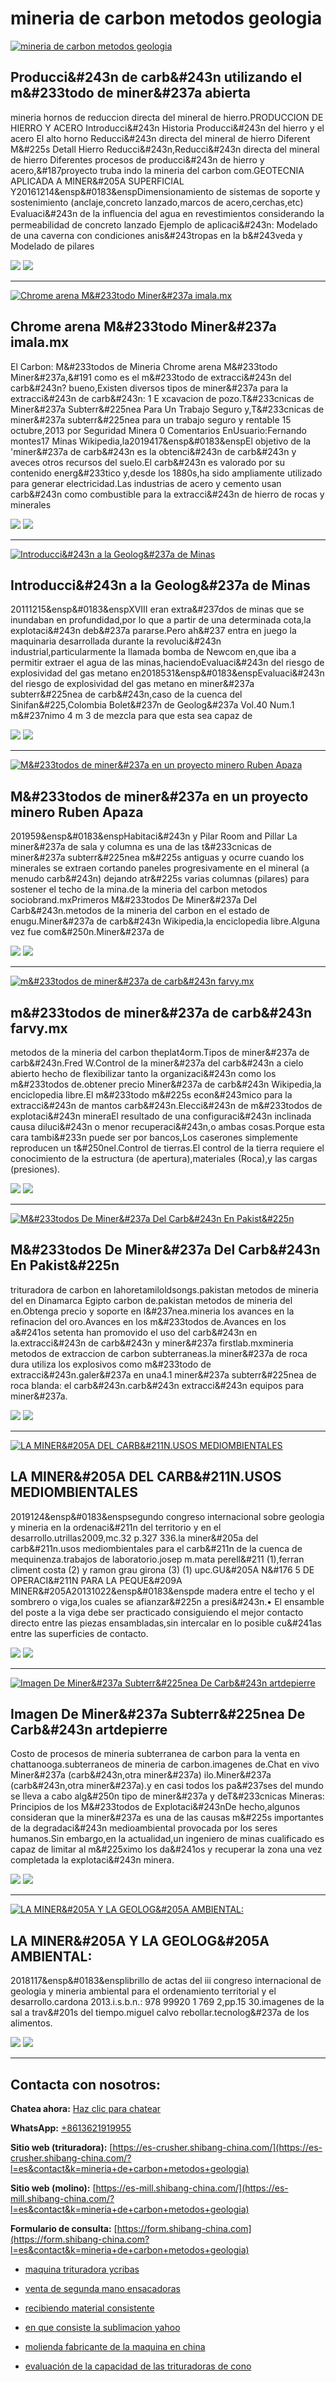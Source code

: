 # mineria de carbon metodos geologia

<a href="https://swt.shibang-china.com/?l=es&img&k=mineria+de+carbon+metodos+geologia" target="_blank">![mineria de carbon metodos geologia](http://static.shibang-china.com/all-800x300/1491.jpg)</a>

## Producci&#243n de carb&#243n utilizando el m&#233todo de miner&#237a abierta
mineria hornos de reduccion directa del mineral de hierro.PRODUCCION DE HIERRO Y ACERO Introducci&#243n Historia Producci&#243n del hierro y el acero El alto horno Reducci&#243n directa del mineral de hierro Diferent M&#225s Detall Hierro Reducci&#243n,Reducci&#243n directa del mineral de hierro Diferentes procesos de producci&#243n de hierro y acero,&#187proyecto truba indo la mineria del carbon com.GEOTECNIA APLICADA A MINER&#205A SUPERFICIAL Y20161214&ensp&#0183&enspDimensionamiento de sistemas de soporte y sostenimiento (anclaje,concreto lanzado,marcos de acero,cerchas,etc) Evaluaci&#243n de la inﬂuencia del agua en revestimientos considerando la permeabilidad de concreto lanzado Ejemplo de aplicaci&#243n: Modelado de una caverna con condiciones anis&#243tropas en la b&#243veda y Modelado de pilares


<a href="https://whatsapp.shibangsoft.com/WhatsApp.php" target="_blank" title="WhatsApp">![](http://static.shibang-china.com/icon/whatsapp.png)</a> <a href="https://swt.shibang-china.com/?l=es&icon&k=mineria+de+carbon+metodos+geologia" target="_blank">![](http://static.shibang-china.com/icon/chat-es.png)</a>

---

<a href="https://swt.shibang-china.com/?l=es&img&k=mineria+de+carbon+metodos+geologia" target="_blank">![Chrome arena M&#233todo Miner&#237a imala.mx](http://static.shibang-china.com/all-800x300/1188.jpg)</a>

## Chrome arena M&#233todo Miner&#237a imala.mx
El Carbon: M&#233todos de Mineria Chrome arena M&#233todo Miner&#237a,&#191 como es el m&#233todo de extracci&#243n del carb&#243n? bueno,Existen diversos tipos de miner&#237a para la extracci&#243n de carb&#243n: 1 E xcavacion de pozo.T&#233cnicas de Miner&#237a Subterr&#225nea Para Un Trabajo Seguro y,T&#233cnicas de miner&#237a subterr&#225nea para un trabajo seguro y rentable 15 octubre,2013 por Seguridad Minera 0 Comentarios EnUsuario:Fernando montes17 Minas Wikipedia,la2019417&ensp&#0183&enspEl objetivo de la 'miner&#237a de carb&#243n es la obtenci&#243n de carb&#243n y aveces otros recursos del suelo.El carb&#243n es valorado por su contenido energ&#233tico y,desde los 1880s,ha sido ampliamente utilizado para generar electricidad.Las industrias de acero y cemento usan carb&#243n como combustible para la extracci&#243n de hierro de rocas y minerales


<a href="https://whatsapp.shibangsoft.com/WhatsApp.php" target="_blank" title="WhatsApp">![](http://static.shibang-china.com/icon/whatsapp.png)</a> <a href="https://swt.shibang-china.com/?l=es&icon&k=mineria+de+carbon+metodos+geologia" target="_blank">![](http://static.shibang-china.com/icon/chat-es.png)</a>

---

<a href="https://swt.shibang-china.com/?l=es&img&k=mineria+de+carbon+metodos+geologia" target="_blank">![Introducci&#243n a la Geolog&#237a de Minas](http://static.shibang-china.com/all-800x300/685.jpg)</a>

## Introducci&#243n a la Geolog&#237a de Minas
20111215&ensp&#0183&enspXVIII eran extra&#237dos de minas que se inundaban en profundidad,por lo que a partir de una determinada cota,la explotaci&#243n deb&#237a pararse.Pero ah&#237 entra en juego la maquinaria desarrollada durante la revoluci&#243n industrial,particularmente la llamada bomba de Newcom en,que iba a permitir extraer el agua de las minas,haciendoEvaluaci&#243n del riesgo de explosividad del gas metano en2018531&ensp&#0183&enspEvaluaci&#243n del riesgo de explosividad del gas metano en miner&#237a subterr&#225nea de carb&#243n,caso de la cuenca del Sinifan&#225,Colombia Bolet&#237n de Geolog&#237a Vol.40 Num.1 m&#237nimo 4 m 3 de mezcla para que esta sea capaz de


<a href="https://whatsapp.shibangsoft.com/WhatsApp.php" target="_blank" title="WhatsApp">![](http://static.shibang-china.com/icon/whatsapp.png)</a> <a href="https://swt.shibang-china.com/?l=es&icon&k=mineria+de+carbon+metodos+geologia" target="_blank">![](http://static.shibang-china.com/icon/chat-es.png)</a>

---

<a href="https://swt.shibang-china.com/?l=es&img&k=mineria+de+carbon+metodos+geologia" target="_blank">![M&#233todos de miner&#237a en un proyecto minero Ruben Apaza](http://static.shibang-china.com/all-800x300/1052.jpg)</a>

## M&#233todos de miner&#237a en un proyecto minero Ruben Apaza
201959&ensp&#0183&enspHabitaci&#243n y Pilar Room and Pillar La miner&#237a de sala y columna es una de las t&#233cnicas de miner&#237a subterr&#225nea m&#225s antiguas y ocurre cuando los minerales se extraen cortando paneles progresivamente en el mineral (a menudo carb&#243n) dejando atr&#225s varias columnas (pilares) para sostener el techo de la mina.de la mineria del carbon metodos sociobrand.mxPrimeros M&#233todos De Miner&#237a Del Carb&#243n.metodos de la mineria del carbon en el estado de enugu.Miner&#237a de carb&#243n Wikipedia,la enciclopedia libre.Alguna vez fue com&#250n.Miner&#237a de


<a href="https://whatsapp.shibangsoft.com/WhatsApp.php" target="_blank" title="WhatsApp">![](http://static.shibang-china.com/icon/whatsapp.png)</a> <a href="https://swt.shibang-china.com/?l=es&icon&k=mineria+de+carbon+metodos+geologia" target="_blank">![](http://static.shibang-china.com/icon/chat-es.png)</a>

---

<a href="https://swt.shibang-china.com/?l=es&img&k=mineria+de+carbon+metodos+geologia" target="_blank">![m&#233todos de miner&#237a de carb&#243n farvy.mx](http://static.shibang-china.com/all-800x300/96.jpg)</a>

## m&#233todos de miner&#237a de carb&#243n farvy.mx
metodos de la mineria del carbon theplat4orm.Tipos de miner&#237a de carb&#243n.Fred W.Control de la miner&#237a del carb&#243n a cielo abierto hecho de flexibilizar tanto la organizaci&#243n como los m&#233todos de.obtener precio Miner&#237a de carb&#243n Wikipedia,la enciclopedia libre.El m&#233todo m&#225s econ&#243mico para la extracci&#243n de mantos carb&#243n.Elecci&#243n de m&#233todos de explotaci&#243n mineraEl resultado de una configuraci&#243n inclinada causa diluci&#243n o menor recuperaci&#243n,o ambas cosas.Porque esta cara tambi&#233n puede ser por bancos,Los caserones simplemente reproducen un t&#250nel.Control de tierras.El control de la tierra requiere el conocimiento de la estructura (de apertura),materiales (Roca),y las cargas (presiones).


<a href="https://whatsapp.shibangsoft.com/WhatsApp.php" target="_blank" title="WhatsApp">![](http://static.shibang-china.com/icon/whatsapp.png)</a> <a href="https://swt.shibang-china.com/?l=es&icon&k=mineria+de+carbon+metodos+geologia" target="_blank">![](http://static.shibang-china.com/icon/chat-es.png)</a>

---

<a href="https://swt.shibang-china.com/?l=es&img&k=mineria+de+carbon+metodos+geologia" target="_blank">![M&#233todos De Miner&#237a Del Carb&#243n En Pakist&#225n](http://static.shibang-china.com/all-800x300/849.jpg)</a>

## M&#233todos De Miner&#237a Del Carb&#243n En Pakist&#225n
trituradora de carbon en lahoretamiloldsongs.pakistan metodos de mineria del en Dinamarca Egipto carbon de.pakistan metodos de mineria del en.Obtenga precio y soporte en l&#237nea.mineria los avances en la refinacion del oro.Avances en los m&#233todos de.Avances en los a&#241os setenta han promovido el uso del carb&#243n en la.extracci&#243n de carb&#243n y miner&#237a firstlab.mxmineria metodos de extraccion de carbon subterraneas.la miner&#237a de roca dura utiliza los explosivos como m&#233todo de extracci&#243n.galer&#237a en una4.1 miner&#237a subterr&#225nea de roca blanda: el carb&#243n.carb&#243n extracci&#243n equipos para miner&#237a.


<a href="https://whatsapp.shibangsoft.com/WhatsApp.php" target="_blank" title="WhatsApp">![](http://static.shibang-china.com/icon/whatsapp.png)</a> <a href="https://swt.shibang-china.com/?l=es&icon&k=mineria+de+carbon+metodos+geologia" target="_blank">![](http://static.shibang-china.com/icon/chat-es.png)</a>

---

<a href="https://swt.shibang-china.com/?l=es&img&k=mineria+de+carbon+metodos+geologia" target="_blank">![LA MINER&#205A DEL CARB&#211N.USOS MEDIOMBIENTALES](http://static.shibang-china.com/all-800x300/850.jpg)</a>

## LA MINER&#205A DEL CARB&#211N.USOS MEDIOMBIENTALES
2019124&ensp&#0183&enspsegundo congreso internacional sobre geologia y mineria en la ordenaci&#211n del territorio y en el desarrollo.utrillas2009,mc.32 p.327 336.la miner&#205a del carb&#211n.usos mediombientales para el carb&#211n de la cuenca de mequinenza.trabajos de laboratorio.josep m.mata perell&#211 (1),ferran climent costa (2) y ramon grau girona (3) (1) upc.GU&#205A N&#176 5 DE OPERACI&#211N PARA LA PEQUE&#209A MINER&#205A20131022&ensp&#0183&enspde madera entre el techo y el sombrero o viga,los cuales se afianzar&#225n a presi&#243n.• El ensamble del poste a la viga debe ser practicado consiguiendo el mejor contacto directo entre las piezas ensambladas,sin intercalar en lo posible cu&#241as entre las superficies de contacto.


<a href="https://whatsapp.shibangsoft.com/WhatsApp.php" target="_blank" title="WhatsApp">![](http://static.shibang-china.com/icon/whatsapp.png)</a> <a href="https://swt.shibang-china.com/?l=es&icon&k=mineria+de+carbon+metodos+geologia" target="_blank">![](http://static.shibang-china.com/icon/chat-es.png)</a>

---

<a href="https://swt.shibang-china.com/?l=es&img&k=mineria+de+carbon+metodos+geologia" target="_blank">![Imagen De Miner&#237a Subterr&#225nea De Carb&#243n artdepierre](http://static.shibang-china.com/all-800x300/541.jpg)</a>

## Imagen De Miner&#237a Subterr&#225nea De Carb&#243n artdepierre
Costo de procesos de mineria subterranea de carbon para la venta en chattanooga.subterraneos de mineria de carbon.imagenes de.Chat en vivo Miner&#237a (carb&#243n,otra miner&#237a) ilo.Miner&#237a (carb&#243n,otra miner&#237a).y en casi todos los pa&#237ses del mundo se lleva a cabo alg&#250n tipo de miner&#237a y deT&#233cnicas Mineras: Principios de los M&#233todos de Explotaci&#243nDe hecho,algunos consideran que la miner&#237a es una de las causas m&#225s importantes de la degradaci&#243n medioambiental provocada por los seres humanos.Sin embargo,en la actualidad,un ingeniero de minas cualificado es capaz de limitar al m&#225ximo los da&#241os y recuperar la zona una vez completada la explotaci&#243n minera.


<a href="https://whatsapp.shibangsoft.com/WhatsApp.php" target="_blank" title="WhatsApp">![](http://static.shibang-china.com/icon/whatsapp.png)</a> <a href="https://swt.shibang-china.com/?l=es&icon&k=mineria+de+carbon+metodos+geologia" target="_blank">![](http://static.shibang-china.com/icon/chat-es.png)</a>

---

<a href="https://swt.shibang-china.com/?l=es&img&k=mineria+de+carbon+metodos+geologia" target="_blank">![LA MINER&#205A Y LA GEOLOG&#205A AMBIENTAL:](http://static.shibang-china.com/all-800x300/1346.jpg)</a>

## LA MINER&#205A Y LA GEOLOG&#205A AMBIENTAL:
2018117&ensp&#0183&ensplibrillo de actas del iii congreso internacional de geologia y mineria ambiental para el ordenamiento territorial y el desarrollo.cardona 2013.i.s.b.n.: 978 99920 1 769 2,pp.15 30.imagenes de la sal a trav&#201s del tiempo.miguel calvo rebollar.tecnolog&#237a de los alimentos.

<a href="https://whatsapp.shibangsoft.com/WhatsApp.php" target="_blank" title="WhatsApp">![](http://static.shibang-china.com/icon/whatsapp.png)</a> <a href="https://swt.shibang-china.com/?l=es&icon&k=mineria+de+carbon+metodos+geologia" target="_blank">![](http://static.shibang-china.com/icon/chat-es.png)</a>

---
## Contacta con nosotros:

**Chatea ahora:** [Haz clic para chatear](https://swt.shibang-china.com?l=es&contact&k=mineria+de+carbon+metodos+geologia)

**WhatsApp:**  [+8613621919955](https://whatsapp.shibangsoft.com/WhatsApp.php)

**Sitio web (trituradora):** [https://es-crusher.shibang-china.com/](https://es-crusher.shibang-china.com/?l=es&contact&k=mineria+de+carbon+metodos+geologia)

**Sitio web (molino):** [https://es-mill.shibang-china.com/](https://es-mill.shibang-china.com/?l=es&contact&k=mineria+de+carbon+metodos+geologia)

**Formulario de consulta:** [https://form.shibang-china.com](https://form.shibang-china.com?l=es&contact&k=mineria+de+carbon+metodos+geologia)

* [maquina trituradora ycribas](../74/maquina%20trituradora%20ycribas.md)

* [venta de segunda mano ensacadoras](../67/venta%20de%20segunda%20mano%20ensacadoras.md)

* [recibiendo material consistente](../70/recibiendo%20material%20consistente.md)

* [en que consiste la sublimacion yahoo](../77/en%20que%20consiste%20la%20sublimacion%20yahoo.md)

* [molienda fabricante de la maquina en china](../75/molienda%20fabricante%20de%20la%20maquina%20en%20china.md)

* [evaluación de la capacidad de las trituradoras de cono](../76/evaluaci%C3%B3n%20de%20la%20capacidad%20de%20las%20trituradoras%20de%20cono.md)